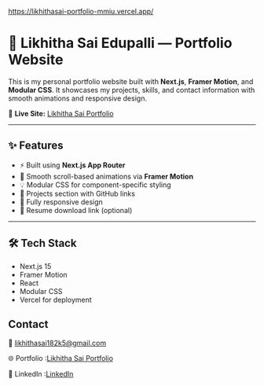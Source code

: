 
https://likhithasai-portfolio-mmiu.vercel.app/

# 💼 Likhitha Sai Edupalli — Portfolio Website

This is my personal portfolio website built with **Next.js**, **Framer Motion**, and **Modular CSS**. It showcases my projects, skills, and contact information with smooth animations and responsive design.

🔗 **Live Site:** [Likhitha Sai Portfolio ](https://likhithasai-portfolio-mmiu.vercel.app/)

---

## ✨ Features

- ⚡ Built using **Next.js App Router**
- 🎨 Smooth scroll-based animations via **Framer Motion**
- 💡 Modular CSS for component-specific styling
- 🧠 Projects section with GitHub links
- 📱 Fully responsive design
- 📄 Resume download link (optional)

---

## 🛠️ Tech Stack

- Next.js 15
- Framer Motion
- React
- Modular CSS
- Vercel for deployment


## Contact

📧 likhithasai182k5@gmail.com

🌐 Portfolio :[Likhitha Sai Portfolio](https://likhithasai-portfolio-mmiu.vercel.app/)

💼 LinkedIn :[LinkedIn](https://www.linkedin.com/in/likhitha-sai-edupalli-50ba5b2a1/)









